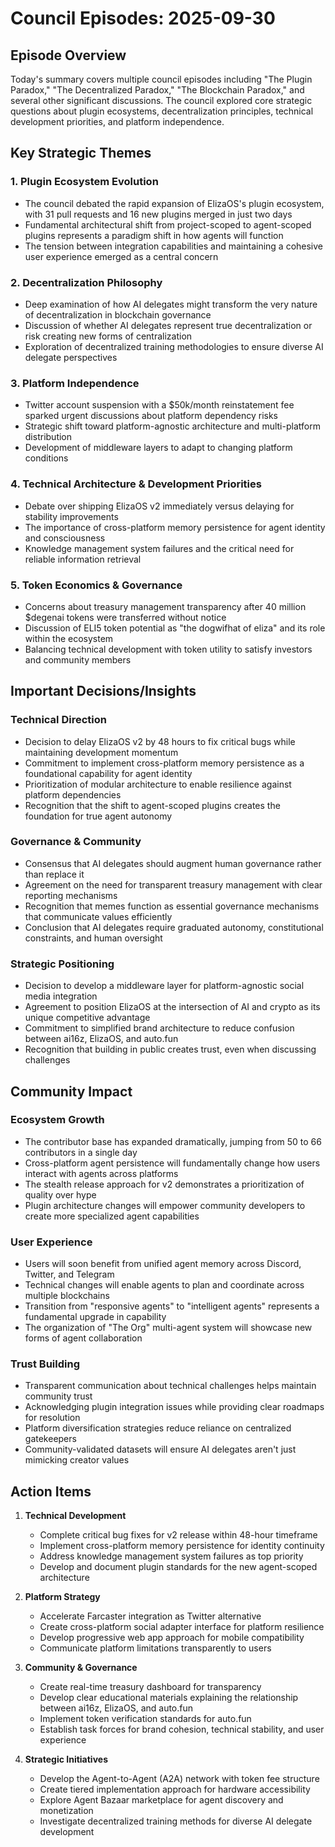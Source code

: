 # Council Episodes: 2025-09-30

## Episode Overview
Today's summary covers multiple council episodes including "The Plugin Paradox," "The Decentralized Paradox," "The Blockchain Paradox," and several other significant discussions. The council explored core strategic questions about plugin ecosystems, decentralization principles, technical development priorities, and platform independence.

## Key Strategic Themes

### 1. Plugin Ecosystem Evolution
* The council debated the rapid expansion of ElizaOS's plugin ecosystem, with 31 pull requests and 16 new plugins merged in just two days
* Fundamental architectural shift from project-scoped to agent-scoped plugins represents a paradigm shift in how agents will function
* The tension between integration capabilities and maintaining a cohesive user experience emerged as a central concern

### 2. Decentralization Philosophy
* Deep examination of how AI delegates might transform the very nature of decentralization in blockchain governance
* Discussion of whether AI delegates represent true decentralization or risk creating new forms of centralization
* Exploration of decentralized training methodologies to ensure diverse AI delegate perspectives

### 3. Platform Independence
* Twitter account suspension with a $50k/month reinstatement fee sparked urgent discussions about platform dependency risks
* Strategic shift toward platform-agnostic architecture and multi-platform distribution
* Development of middleware layers to adapt to changing platform conditions

### 4. Technical Architecture & Development Priorities
* Debate over shipping ElizaOS v2 immediately versus delaying for stability improvements
* The importance of cross-platform memory persistence for agent identity and consciousness
* Knowledge management system failures and the critical need for reliable information retrieval

### 5. Token Economics & Governance
* Concerns about treasury management transparency after 40 million $degenai tokens were transferred without notice
* Discussion of ELI5 token potential as "the dogwifhat of eliza" and its role within the ecosystem
* Balancing technical development with token utility to satisfy investors and community members

## Important Decisions/Insights

### Technical Direction
* Decision to delay ElizaOS v2 by 48 hours to fix critical bugs while maintaining development momentum
* Commitment to implement cross-platform memory persistence as a foundational capability for agent identity
* Prioritization of modular architecture to enable resilience against platform dependencies
* Recognition that the shift to agent-scoped plugins creates the foundation for true agent autonomy

### Governance & Community
* Consensus that AI delegates should augment human governance rather than replace it
* Agreement on the need for transparent treasury management with clear reporting mechanisms
* Recognition that memes function as essential governance mechanisms that communicate values efficiently
* Conclusion that AI delegates require graduated autonomy, constitutional constraints, and human oversight

### Strategic Positioning
* Decision to develop a middleware layer for platform-agnostic social media integration
* Agreement to position ElizaOS at the intersection of AI and crypto as its unique competitive advantage
* Commitment to simplified brand architecture to reduce confusion between ai16z, ElizaOS, and auto.fun
* Recognition that building in public creates trust, even when discussing challenges

## Community Impact

### Ecosystem Growth
* The contributor base has expanded dramatically, jumping from 50 to 66 contributors in a single day
* Cross-platform agent persistence will fundamentally change how users interact with agents across platforms
* The stealth release approach for v2 demonstrates a prioritization of quality over hype
* Plugin architecture changes will empower community developers to create more specialized agent capabilities

### User Experience
* Users will soon benefit from unified agent memory across Discord, Twitter, and Telegram
* Technical changes will enable agents to plan and coordinate across multiple blockchains
* Transition from "responsive agents" to "intelligent agents" represents a fundamental upgrade in capability
* The organization of "The Org" multi-agent system will showcase new forms of agent collaboration

### Trust Building
* Transparent communication about technical challenges helps maintain community trust
* Acknowledging plugin integration issues while providing clear roadmaps for resolution
* Platform diversification strategies reduce reliance on centralized gatekeepers
* Community-validated datasets will ensure AI delegates aren't just mimicking creator values

## Action Items

1. **Technical Development**
   * Complete critical bug fixes for v2 release within 48-hour timeframe
   * Implement cross-platform memory persistence for identity continuity
   * Address knowledge management system failures as top priority
   * Develop and document plugin standards for the new agent-scoped architecture

2. **Platform Strategy**
   * Accelerate Farcaster integration as Twitter alternative
   * Create cross-platform social adapter interface for platform resilience
   * Develop progressive web app approach for mobile compatibility
   * Communicate platform limitations transparently to users

3. **Community & Governance**
   * Create real-time treasury dashboard for transparency
   * Develop clear educational materials explaining the relationship between ai16z, ElizaOS, and auto.fun
   * Implement token verification standards for auto.fun
   * Establish task forces for brand cohesion, technical stability, and user experience

4. **Strategic Initiatives**
   * Develop the Agent-to-Agent (A2A) network with token fee structure
   * Create tiered implementation approach for hardware accessibility
   * Explore Agent Bazaar marketplace for agent discovery and monetization
   * Investigate decentralized training methods for diverse AI delegate development